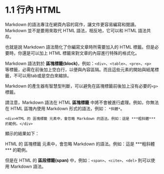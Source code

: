 # 1.1 行內 HTML

Markdown 的語法專注在網頁內容的寫作，讓文件更容易編寫和閱讀。Markdown 並不是要用來取代 HTML 語法，相反地，它可以和 HTML 語法共存。

也就是說 Markdown 語法簡化了你編寫文章時所需要加入的 HTML 標籤。但是必要時，你還是可以加上 HTML 標籤來對文章的內容進行特殊的格式化。

Markdown 語法對於 **區塊標籤(block)**，例如：`<div>`、`<table>`、`<pre>`、`<p>`　等標籤，必需在前後加上空白行，以便與內容區隔。而且這些元素的開始與結尾標籤，不可以用tab或是空白來縮排。

Markdown 的產生器有智慧型判斷，可以避免在區塊標籤前後加上沒有必要的`<p>`標籤。

請注意，Markdown 語法在 HTML **區塊標籤** 中將不會被進行處理。例如，你無法在 HTML 區塊內使用 Markdown 形式的語法，例如： `*斜體*`。

```
<div>HTML 的 區塊標籤 元素中，會忽略 Markdown 的語法。例如：這是 ***粗斜體*** 的範例。</div>
```

顯示的結果如下：

<div>HTML 的 區塊標籤 元素中，會忽略 Markdown 的語法。例如：這是 ***粗斜體*** 的範例。</div>


但是在 HTML 的 **區段標籤(span)** 中，例如：`<span>`、`<cite>`、`<del>` 則可以使用 Markdown 語法。
